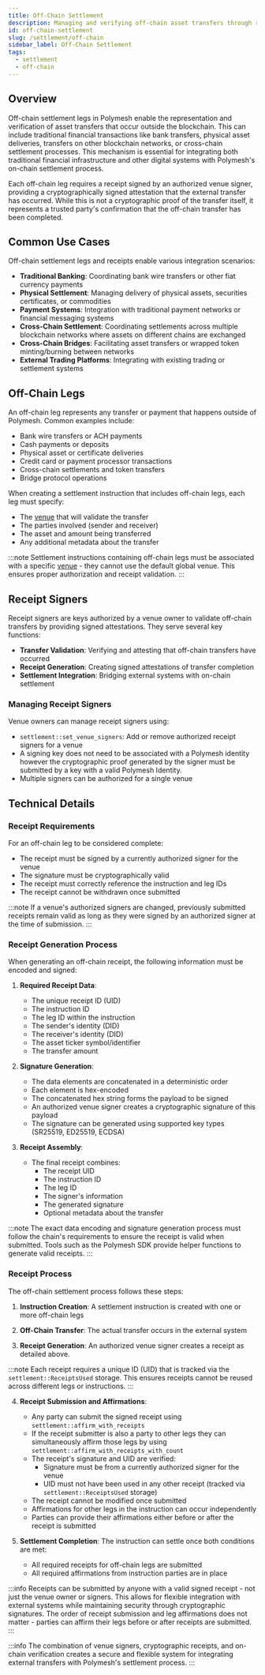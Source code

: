 ```yaml
---
title: Off-Chain Settlement
description: Managing and verifying off-chain asset transfers through receipts
id: off-chain-settlement
slug: /settlement/off-chain
sidebar_label: Off-Chain Settlement
tags:
  - settlement
  - off-chain
---
```


## Overview

Off-chain settlement legs in Polymesh enable the representation and verification of asset transfers that occur outside the blockchain. This can include traditional financial transactions like bank transfers, physical asset deliveries, transfers on other blockchain networks, or cross-chain settlement processes. This mechanism is essential for integrating both traditional financial infrastructure and other digital systems with Polymesh's on-chain settlement process.

Each off-chain leg requires a receipt signed by an authorized venue signer, providing a cryptographically signed attestation that the external transfer has occurred. While this is not a cryptographic proof of the transfer itself, it represents a trusted party's confirmation that the off-chain transfer has been completed.

## Common Use Cases

Off-chain settlement legs and receipts enable various integration scenarios:

- **Traditional Banking**: Coordinating bank wire transfers or other fiat currency payments
- **Physical Settlement**: Managing delivery of physical assets, securities certificates, or commodities
- **Payment Systems**: Integration with traditional payment networks or financial messaging systems
- **Cross-Chain Settlement**: Coordinating settlements across multiple blockchain networks where assets on different chains are exchanged
- **Cross-Chain Bridges**: Facilitating asset transfers or wrapped token minting/burning between networks
- **External Trading Platforms**: Integrating with existing trading or settlement systems

## Off-Chain Legs

An off-chain leg represents any transfer or payment that happens outside of Polymesh. Common examples include:

- Bank wire transfers or ACH payments
- Cash payments or deposits
- Physical asset or certificate deliveries
- Credit card or payment processor transactions
- Cross-chain settlements and token transfers
- Bridge protocol operations

When creating a settlement instruction that includes off-chain legs, each leg must specify:

- The [venue](/settlement/venues) that will validate the transfer
- The parties involved (sender and receiver)
- The asset and amount being transferred
- Any additional metadata about the transfer

:::note
Settlement instructions containing off-chain legs must be associated with a specific [venue](/settlement/venues) - they cannot use the default global venue. This ensures proper authorization and receipt validation.
:::

## Receipt Signers

Receipt signers are keys authorized by a venue owner to validate off-chain transfers by providing signed attestations. They serve several key functions:

- **Transfer Validation**: Verifying and attesting that off-chain transfers have occurred
- **Receipt Generation**: Creating signed attestations of transfer completion
- **Settlement Integration**: Bridging external systems with on-chain settlement

### Managing Receipt Signers

Venue owners can manage receipt signers using:

- `settlement::set_venue_signers`: Add or remove authorized receipt signers for a venue
- A signing key does not need to be associated with a Polymesh identity however the cryptographic proof generated by the signer must be submitted by a key with a valid Polymesh Identity.
- Multiple signers can be authorized for a single venue

## Technical Details

### Receipt Requirements

For an off-chain leg to be considered complete:

- The receipt must be signed by a currently authorized signer for the venue
- The signature must be cryptographically valid
- The receipt must correctly reference the instruction and leg IDs
- The receipt cannot be withdrawn once submitted

:::note
If a venue's authorized signers are changed, previously submitted receipts remain valid as long as they were signed by an authorized signer at the time of submission.
:::

### Receipt Generation Process

When generating an off-chain receipt, the following information must be encoded and signed:

1. **Required Receipt Data**:

   - The unique receipt ID (UID)
   - The instruction ID
   - The leg ID within the instruction
   - The sender's identity (DID)
   - The receiver's identity (DID)
   - The asset ticker symbol/identifier
   - The transfer amount

2. **Signature Generation**:

   - The data elements are concatenated in a deterministic order
   - Each element is hex-encoded
   - The concatenated hex string forms the payload to be signed
   - An authorized venue signer creates a cryptographic signature of this payload
   - The signature can be generated using supported key types (SR25519, ED25519, ECDSA)

3. **Receipt Assembly**:
   - The final receipt combines:
     - The receipt UID
     - The instruction ID
     - The leg ID
     - The signer's information
     - The generated signature
     - Optional metadata about the transfer

:::note
The exact data encoding and signature generation process must follow the chain's requirements to ensure the receipt is valid when submitted. Tools such as the Polymesh SDK provide helper functions to generate valid receipts.
:::

### Receipt Process

The off-chain settlement process follows these steps:

1. **Instruction Creation**: A settlement instruction is created with one or more off-chain legs

2. **Off-Chain Transfer**: The actual transfer occurs in the external system

3. **Receipt Generation**: An authorized venue signer creates a receipt as detailed above.

:::note
Each receipt requires a unique ID (UID) that is tracked via the `settlement::ReceiptsUsed` storage. This ensures receipts cannot be reused across different legs or instructions.
:::

4. **Receipt Submission and Affirmations**:

   - Any party can submit the signed receipt using `settlement::affirm_with_receipts`
   - If the receipt submitter is also a party to other legs they can simultaneously affirm those legs by using `settlement::affirm_with_receipts_with_count`
   - The receipt's signature and UID are verified:
     - Signature must be from a currently authorized signer for the venue
     - UID must not have been used in any other receipt (tracked via `settlement::ReceiptsUsed` storage)
   - The receipt cannot be modified once submitted
   - Affirmations for other legs in the instruction can occur independently
   - Parties can provide their affirmations either before or after the receipt is submitted

5. **Settlement Completion**: The instruction can settle once both conditions are met:
   - All required receipts for off-chain legs are submitted
   - All required affirmations from instruction parties are in place

:::info
Receipts can be submitted by anyone with a valid signed receipt - not just the venue owner or signers. This allows for flexible integration with external systems while maintaining security through cryptographic signatures. The order of receipt submission and leg affirmations does not matter - parties can affirm their legs before or after receipts are submitted.
:::

:::info
The combination of venue signers, cryptographic receipts, and on-chain verification creates a secure and flexible system for integrating external transfers with Polymesh's settlement process.
:::
